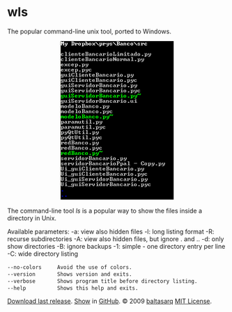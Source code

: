 # wls
The popular command-line unix tool, ported to Windows.

<p align="center"><img src="ls-scr.png"></p>

The command-line tool *ls* is a popular way to show the files inside a directory in Unix.

Available parameters:
    -a: view also hidden files
    -l: long listing format
    -R: recurse subdirectories
    -A: view also hidden files, but ignore . and ..
    -d: only show directories
    -B: ignore backups
    -1: simple - one directory entry per line
    -C: wide directory listing


    --no-colors     Avoid the use of colors.
    --version       Shows version and exits.
    --verbose       Shows program title before directory listing.
    --help          Shows this help and exits.

[Download last release](https://github.com/Baltasarq/wls/releases "Release").
[Show](https://github.com/Baltasarq/wls/ "wls in GitHub") in [GitHub](https://www.github.com/ "GitHub").
&copy; 2009 [baltasarq](http://baltasarq.info/ "baltasarq home") [MIT License](http://www.opensource.org/licenses/MIT "MIT License").
